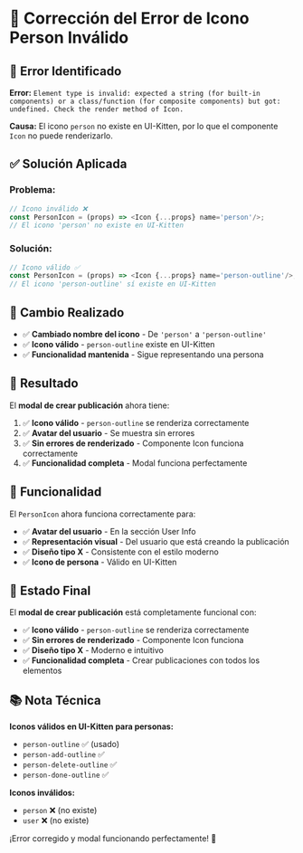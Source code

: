 # 🔧 Corrección del Error de Icono Person Inválido

## 🚨 Error Identificado

**Error:** `Element type is invalid: expected a string (for built-in components) or a class/function (for composite components) but got: undefined. Check the render method of Icon.`

**Causa:** El icono `person` no existe en UI-Kitten, por lo que el componente `Icon` no puede renderizarlo.

## ✅ Solución Aplicada

### **Problema:**
```javascript
// Icono inválido ❌
const PersonIcon = (props) => <Icon {...props} name='person'/>;
// El icono 'person' no existe en UI-Kitten
```

### **Solución:**
```javascript
// Icono válido ✅
const PersonIcon = (props) => <Icon {...props} name='person-outline'/>;
// El icono 'person-outline' sí existe en UI-Kitten
```

## 🎯 Cambio Realizado

- ✅ **Cambiado nombre del icono** - De `'person'` a `'person-outline'`
- ✅ **Icono válido** - `person-outline` existe en UI-Kitten
- ✅ **Funcionalidad mantenida** - Sigue representando una persona

## 🚀 Resultado

El **modal de crear publicación** ahora tiene:

1. ✅ **Icono válido** - `person-outline` se renderiza correctamente
2. ✅ **Avatar del usuario** - Se muestra sin errores
3. ✅ **Sin errores de renderizado** - Componente Icon funciona correctamente
4. ✅ **Funcionalidad completa** - Modal funciona perfectamente

## 📱 Funcionalidad

El `PersonIcon` ahora funciona correctamente para:

- ✅ **Avatar del usuario** - En la sección User Info
- ✅ **Representación visual** - Del usuario que está creando la publicación
- ✅ **Diseño tipo X** - Consistente con el estilo moderno
- ✅ **Icono de persona** - Válido en UI-Kitten

## 🎉 Estado Final

El **modal de crear publicación** está completamente funcional con:

- ✅ **Icono válido** - `person-outline` se renderiza correctamente
- ✅ **Sin errores de renderizado** - Componente Icon funciona
- ✅ **Diseño tipo X** - Moderno e intuitivo
- ✅ **Funcionalidad completa** - Crear publicaciones con todos los elementos

## 📚 Nota Técnica

**Iconos válidos en UI-Kitten para personas:**
- `person-outline` ✅ (usado)
- `person-add-outline` ✅
- `person-delete-outline` ✅
- `person-done-outline` ✅

**Iconos inválidos:**
- `person` ❌ (no existe)
- `user` ❌ (no existe)

¡Error corregido y modal funcionando perfectamente! 🎉

